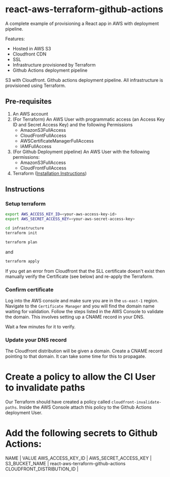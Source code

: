 # react-aws-terraform-github-actions

A complete example of provisioning a React app in AWS with deployment pipeline.

Features:

* Hosted in AWS S3
* Cloudfront CDN
* SSL
* Infrastructure provisioned by Terraform
* Github Actions deployment pipeline

S3 with Cloudfront. Github actions deployment pipeline. All infrastructure is provisioned using Terraform.

## Pre-requisites

1) An AWS account 
2) (For Terraform) An AWS User with programmatic access (an Access Key ID and Secret Access Key) and the following Permissions
   - AmazonS3FullAccess
   - CloudFrontFullAccess
   - AWSCertificateManagerFullAccess
   - IAMFullAccess
2) (For Github Deployment pipeline) An AWS User with the following permissions:
   - AmazonS3FullAccess 
   - CloudFrontFullAccess
2) Terraform ([Installation Instructions](https://www.terraform.io/downloads.html)) 

## Instructions

### Setup terraform

```bash
export AWS_ACCESS_KEY_ID=<your-aws-access-key-id>
export AWS_SECRET_ACCESS_KEY=<your-aws-secret-access-key>
```

```bash
cd infrastructure
terraform init
```

```bash
terraform plan
```

and

```bash
terraform apply
```

If you get an error from Cloudfront that the SLL certificate doesn't exist then manually verify the Certificate (see below) and re-apply the Terraform.

### Confirm certificate

Log into the AWS console and make sure you are in the `us-east-1` region. Navigate to the `Certificate Manager` and you will find the domain name waiting for validation. Follow the steps listed in the AWS Console to validate the domain. This involves setting up a CNAME record in your DNS.

Wait a few minutes for it to verify.


### Update your DNS record 

The Cloudfront distribution will be given a domain. Create a CNAME record pointing to that domain. It can take some time for this to propagate.

# Create a policy to allow the CI User to invalidate paths

Our Terraform should have created a policy called `cloudfront-invalidate-paths`. Inside the AWS Console attach this policy to the Github Actions deployment User.

# Add the following secrets to Github Actions:

NAME | VALUE
AWS_ACCESS_KEY_ID | <access-key-id>
AWS_SECRET_ACCESS_KEY | <secret-key>
S3_BUCKET_NAME | react-aws-terraform-github-actions
CLOUDFRONT_DISTRIBUTION_ID | <cloudfront-distribution-id>

